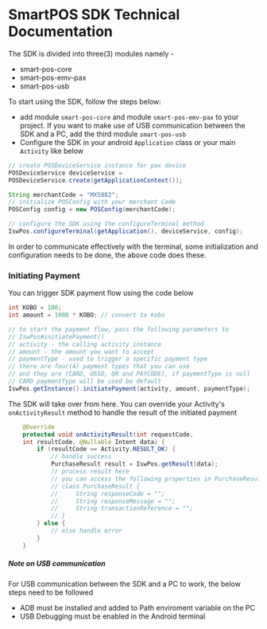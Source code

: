 # SmartPOS SDK Technical Documentation
The SDK is divided into three(3) modules namely -
  - smart-pos-core
  - smart-pos-emv-pax
  - smart-pos-usb
  

To start using the SDK, follow the steps below:
- add module `smart-pos-core` and module `smart-pos-emv-pax` to your project. If you want to make use of USB communication between the SDK and a PC, add the third module `smart-pos-usb`
- Configure the SDK in your android `Application` class or your main `Activity` like below
```Java
// create POSDeviceService instance for pax device
POSDeviceService deviceService = 
POSDeviceService.create(getApplicationContext());

String merchantCode = "MX5882";
// initialize POSConfig with your merchant Code
POSConfig config = new POSConfig(merchantCode);

// configure the SDK using the configureTerminal method
IswPos.configureTerminal(getApplication(), deviceService, config);
```

In order to communicate effectively with the terminal, some initialization and configuration needs to be done, the above code does these.

### Initiating Payment

You can trigger SDK payment flow using the code below

```Java
int KOBO = 100;
int amount = 1000 * KOBO; // convert to kobo

// to start the payment flow, pass the following parameters to
// IswPos#initiatePayment()
// activity - the calling activity instance
// amount - the amount you want to accept
// paymentType - used to trigger a specific payment type
// there are four(4) payment types that you can use
// and they are (CARD, USSD, QR and PAYCODE), if paymentType is null
// CARD paymentType will be used be default
IswPos.getInstance().initiatePayment(activity, amount, paymentType);
```

The SDK will take over from here. You can override your Activity's `onActivityResult` method to handle the result of the initiated payment

```Java
    @Override
    protected void onActivityResult(int requestCode,
    int resultCode, @Nullable Intent data) {
        if (resultCode == Activity.RESULT_OK) {
            // handle success
            PurchaseResult result = IswPos.getResult(data);
            // process result here
            // you can access the following properties in PurchaseResult
            // class PurchaseResult {
            //     String responseCode = "";
            //     String responseMessage = "";
            //     String transactionReference = "";
            // }
        } else {
            // else handle error
        }
    }
```

##### Note on USB communication

For USB communication between the SDK and a PC to work, the below steps need to be followed

- ADB must be installed and added to Path enviroment variable on the PC
- USB Debugging must be enabled in the Android terminal